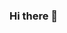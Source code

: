 ### Hi there 👋

<!--
**SophieH93/SophieH93** is a ✨ _special_ ✨ repository because its `README.md` (this file) appears on your GitHub profile.

## **Hi there, I'm Sophie** 👋

## I'm a Junior Developer!

- 👩‍🎓 I complete a Full Stack Development Diploma with [Code Instute](https://codeinstitute.net/) in Sept. 2020!
- 📈  I’m currently building a Covid-19 Tracker.
- 👩‍💻 I’m a member of [Clever Programmer](https://www.cleverprogrammer.com/),  **Profit with JavaScript**!
- ❤️ 2021 Goals: Get a job in this field and keep learning



### **Connect with me:**

[<img align="left" alt="codeSTACKr | LinkedIn" width="22px" src="https://upload.wikimedia.org/wikipedia/commons/thumb/c/ca/LinkedIn_logo_initials.png/768px-LinkedIn_logo_initials.png"/>][linkedin] 
[<img align="left" alt="codeSTACKr | Instagram" width="22px" src="https://upload.wikimedia.org/wikipedia/commons/thumb/e/e7/Instagram_logo_2016.svg/1200px-Instagram_logo_2016.svg.png" >][instagram]

<br />

## **Languages and Tools:**

<img align="left" alt="JS" width="26px" src="https://upload.wikimedia.org/wikipedia/commons/thumb/9/99/Unofficial_JavaScript_logo_2.svg/480px-Unofficial_JavaScript_logo_2.svg.png" />  

<img align="left" alt="React" width="26px" src="https://ensocore.com/media/61/reactjs-logo-sticker%20%281%29.jpg" /> 

<img align="left" alt="Python" width="26px" src="https://upload.wikimedia.org/wikipedia/commons/thumb/c/c3/Python-logo-notext.svg/768px-Python-logo-notext.svg.png" />
<img align="left" alt="flask" width="26px" src="https://banner2.cleanpng.com/20180508/qyw/kisspng-flask-python-web-framework-web-application-tutoria-5af1dbb70b6430.1030595115257998630467.jpg" />

<img align="left" alt="heroku" width="26px" src="https://res-3.cloudinary.com/crunchbase-production/image/upload/c_lpad,f_auto,q_auto:eco/v1491420676/cenlvst0fgs8ejx12n8u.png
" />
<img align="left" alt="firebase" width="26px" src="https://cdn4.iconfinder.com/data/icons/google-i-o-2016/512/google_firebase-2-512.png" />
<img align="left" alt="Mongodb" width="26px" src="https://img.icons8.com/color/452/mongodb.png" />
<img align="left" alt="nodejs" width="26px" src="https://coursor.in/wp-content/uploads/2021/01/nodejs.png" />
<img align="left" alt="bootstrap" width="26px" src="https://fonsekainnovations.com/app/uploads/2019/01/Bootstrap.png" />
<img align="left" alt="material-ui" width="26px" src="https://material-ui.com/static/logo.png" />

## **My GitHub Stats:** 

  [![Sophie's GitHub stats](https://github-readme-stats.vercel.app/api?username=SophieH93)](https://github.com/SophieH93/github-readme-stats)




[website]: sophies-portfolio.herokuapp.com/
[instagram]: https://www.instagram.com/irishgirldeveloper
[linkedin]: https://www.linkedin.com/in/sophiehickey/
[webdevplaylist]: https://www.youtube.com/playlist?list=PLkwxH9e_vrAJ0WbEsFA9W3I1W-g_BTsbt
[jsplaylist]: https://www.youtube.com/playlist?list=PLkwxH9e_vrALRJKu7wfXby3MKeflhTu6B
[cssplaylist]: https://www.youtube.com/playlist?list=PLkwxH9e_vrALSdvZuEh6gqQdmDoDIoqz4
[reactplaylist]: https://www.youtube.com/playlist?list=PLkwxH9e_vrAK4TdffpxKY3QGyHCpxFcQ0



